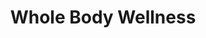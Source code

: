 ---
layout: project
slug: whole-body-wellness
title: Whole Body Wellness
title_html: Whole<br>Body<br>Wellness
description: 
featured-image: /images/samkalpa-portfolio-4.jpg
gallery: 
  - image: /images/samkalpa-portfolio-1.jpg
    alt-text: a short description
  - image: /images/samkalpa-portfolio-2.jpg
    alt-text: a short description
  - image: /images/samkalpa-portfolio-3.jpg
    alt-text: a short description
---